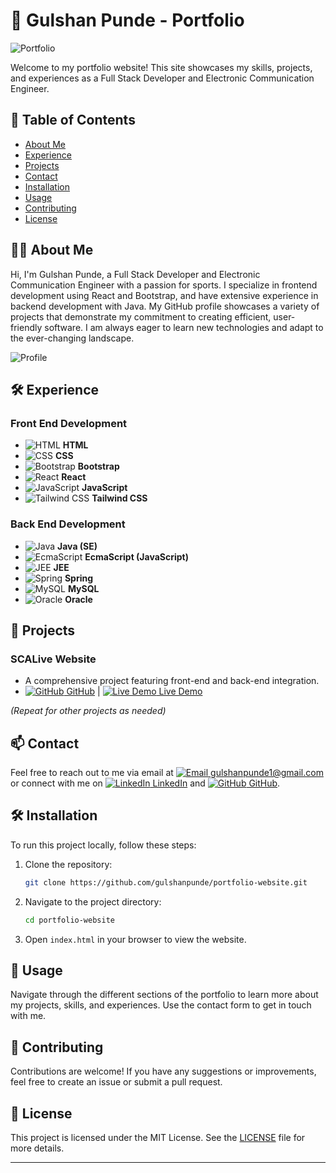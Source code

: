 

# 🚀 Gulshan Punde - Portfolio

![Portfolio](https://media.giphy.com/media/xT9IgzoKnwFNmISR8I/giphy.gif)

Welcome to my portfolio website! This site showcases my skills, projects, and experiences as a Full Stack Developer and Electronic Communication Engineer. 

## 📜 Table of Contents

- [About Me](#about-me)
- [Experience](#experience)
- [Projects](#projects)
- [Contact](#contact)
- [Installation](#installation)
- [Usage](#usage)
- [Contributing](#contributing)
- [License](#license)

## 👨‍💻 About Me

Hi, I'm Gulshan Punde, a Full Stack Developer and Electronic Communication Engineer with a passion for sports. I specialize in frontend development using React and Bootstrap, and have extensive experience in backend development with Java. My GitHub profile showcases a variety of projects that demonstrate my commitment to creating efficient, user-friendly software. I am always eager to learn new technologies and adapt to the ever-changing landscape.

![Profile](https://media.giphy.com/media/3o7aD6Oxcl7NBZlG1G/giphy.gif)

## 🛠️ Experience

### Front End Development
- ![HTML](https://img.icons8.com/color/48/000000/html-5.png) **HTML**
- ![CSS](https://img.icons8.com/color/48/000000/css3.png) **CSS**
- ![Bootstrap](https://img.icons8.com/color/48/000000/bootstrap.png) **Bootstrap**
- ![React](https://img.icons8.com/color/48/000000/react-native.png) **React**
- ![JavaScript](https://img.icons8.com/color/48/000000/javascript.png) **JavaScript**
- ![Tailwind CSS](https://img.icons8.com/color/48/000000/tailwind-css.png) **Tailwind CSS**

### Back End Development
- ![Java](https://img.icons8.com/color/48/000000/java-coffee-cup-logo.png) **Java (SE)**
- ![EcmaScript](https://img.icons8.com/color/48/000000/javascript.png) **EcmaScript (JavaScript)**
- ![JEE](https://img.icons8.com/color/48/000000/java-coffee-cup-logo.png) **JEE**
- ![Spring](https://img.icons8.com/color/48/000000/spring-logo.png) **Spring**
- ![MySQL](https://img.icons8.com/color/48/000000/mysql-logo.png) **MySQL**
- ![Oracle](https://img.icons8.com/color/48/000000/oracle-logo.png) **Oracle**

## 📁 Projects

### SCALive Website
- A comprehensive project featuring front-end and back-end integration.
- [![GitHub](https://img.icons8.com/ios-glyphs/30/000000/github.png) GitHub](#) | [![Live Demo](https://img.icons8.com/ios-glyphs/30/000000/tv-show.png) Live Demo](https://portfolio-gulshan.netlify.app/)

*(Repeat for other projects as needed)*

## 📫 Contact

Feel free to reach out to me via email at [![Email](https://img.icons8.com/ios-filled/50/000000/email.png) gulshanpunde1@gmail.com](mailto:gulshanpunde1@gmail.com) or connect with me on [![LinkedIn](https://img.icons8.com/ios-filled/50/000000/linkedin.png) LinkedIn](https://www.linkedin.com/in/gulshan-punde-106224252/) and [![GitHub](https://img.icons8.com/ios-glyphs/30/000000/github.png) GitHub](https://github.com/GulshanPunde).

## 🛠️ Installation

To run this project locally, follow these steps:

1. Clone the repository:
    ```sh
    git clone https://github.com/gulshanpunde/portfolio-website.git
    ```
2. Navigate to the project directory:
    ```sh
    cd portfolio-website
    ```
3. Open `index.html` in your browser to view the website.

## 🚀 Usage

Navigate through the different sections of the portfolio to learn more about my projects, skills, and experiences. Use the contact form to get in touch with me.

## 🤝 Contributing

Contributions are welcome! If you have any suggestions or improvements, feel free to create an issue or submit a pull request.

## 📜 License

This project is licensed under the MIT License. See the [LICENSE](LICENSE) file for more details.

---
